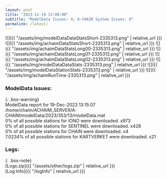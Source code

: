 ```yaml
---
layout: post
title: "2023-12-19 13:00:00"
subtitle: "ModelData Issues: 4; A-CHAIM System Issues: 0"
permalink: /latest/
---
```


![]({{ "/assets/img/modelDataDataStatsShort-2335313.png" | relative_url }})
![]({{ "/assets/img/achaimDataStatsShort-2335313.png" | relative_url }})
![]({{ "/assets/img/achaimDataStatsLong00-2335313.png" | relative_url }})
![]({{ "/assets/img/achaimDataStatsLong01-2335313.png" | relative_url }})
![]({{ "/assets/img/achaimDataStatsLong02-2335313.png" | relative_url }})
![]({{ "/assets/img/modelDataDataStats-2335313.png" | relative_url }})
![]({{ "/assets/img/modelDataStationStats-2335313.png" | relative_url }})
![]({{ "/assets/img/achaimRunTime-2335313.png" | relative_url }})


### ModelData Issues:  
  
{: .box-warning}  
 ModelData report for 19-Dec-2023 13:15:07   
 /home/chaim/ACHAIM_SERVER/A-CHAIM/modelData/2023/353/13/modelData.mat   
 0% of all possible stations for IONO were downloaded. x973   
 0% of all possible stations for SENTINEL were downloaded. x428   
 0% of all possible stations for CHAIN were downloaded. x4   
 7.0234% of all possible stations for KARTVERKET were downloaded. x21   
  


### Logs:  
  
{: .box-note}  
[Logs.zip]({{ "/assets/other/logs.zip" | relative_url }})  
[Log Info]({{ "/logInfo" | relative_url }})  
